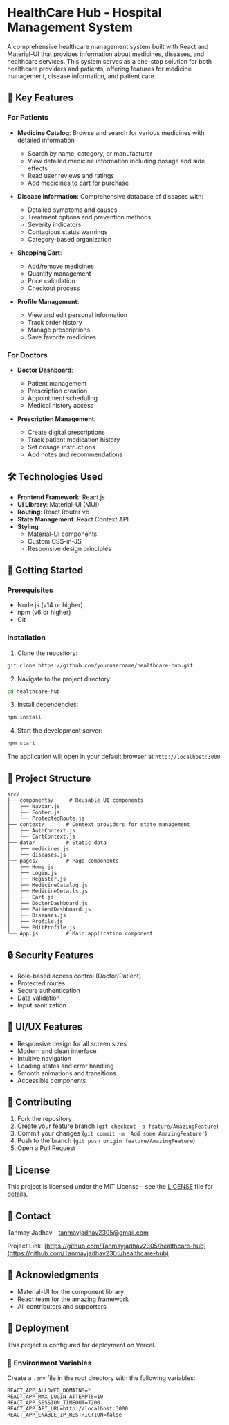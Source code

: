 # HealthCare Hub - Hospital Management System

A comprehensive healthcare management system built with React and Material-UI that provides information about medicines, diseases, and healthcare services. This system serves as a one-stop solution for both healthcare providers and patients, offering features for medicine management, disease information, and patient care.

## 🌟 Key Features

### For Patients
- **Medicine Catalog**: Browse and search for various medicines with detailed information
  - Search by name, category, or manufacturer
  - View detailed medicine information including dosage and side effects
  - Read user reviews and ratings
  - Add medicines to cart for purchase

- **Disease Information**: Comprehensive database of diseases with:
  - Detailed symptoms and causes
  - Treatment options and prevention methods
  - Severity indicators
  - Contagious status warnings
  - Category-based organization

- **Shopping Cart**: 
  - Add/remove medicines
  - Quantity management
  - Price calculation
  - Checkout process

- **Profile Management**:
  - View and edit personal information
  - Track order history
  - Manage prescriptions
  - Save favorite medicines

### For Doctors
- **Doctor Dashboard**:
  - Patient management
  - Prescription creation
  - Appointment scheduling
  - Medical history access

- **Prescription Management**:
  - Create digital prescriptions
  - Track patient medication history
  - Set dosage instructions
  - Add notes and recommendations

## 🛠️ Technologies Used

- **Frontend Framework**: React.js
- **UI Library**: Material-UI (MUI)
- **Routing**: React Router v6
- **State Management**: React Context API
- **Styling**: 
  - Material-UI components
  - Custom CSS-in-JS
  - Responsive design principles

## 🚀 Getting Started

### Prerequisites

- Node.js (v14 or higher)
- npm (v6 or higher)
- Git

### Installation

1. Clone the repository:
```bash
git clone https://github.com/yourusername/healthcare-hub.git
```

2. Navigate to the project directory:
```bash
cd healthcare-hub
```

3. Install dependencies:
```bash
npm install
```

4. Start the development server:
```bash
npm start
```

The application will open in your default browser at `http://localhost:3000`.

## 📁 Project Structure

```
src/
├── components/     # Reusable UI components
│   ├── Navbar.js
│   ├── Footer.js
│   └── ProtectedRoute.js
├── context/       # Context providers for state management
│   ├── AuthContext.js
│   └── CartContext.js
├── data/          # Static data
│   ├── medicines.js
│   └── diseases.js
├── pages/         # Page components
│   ├── Home.js
│   ├── Login.js
│   ├── Register.js
│   ├── MedicineCatalog.js
│   ├── MedicineDetails.js
│   ├── Cart.js
│   ├── DoctorDashboard.js
│   ├── PatientDashboard.js
│   ├── Diseases.js
│   ├── Profile.js
│   └── EditProfile.js
└── App.js         # Main application component
```

## 🔒 Security Features

- Role-based access control (Doctor/Patient)
- Protected routes
- Secure authentication
- Data validation
- Input sanitization

## 🎨 UI/UX Features

- Responsive design for all screen sizes
- Modern and clean interface
- Intuitive navigation
- Loading states and error handling
- Smooth animations and transitions
- Accessible components

## 🤝 Contributing

1. Fork the repository
2. Create your feature branch (`git checkout -b feature/AmazingFeature`)
3. Commit your changes (`git commit -m 'Add some AmazingFeature'`)
4. Push to the branch (`git push origin feature/AmazingFeature`)
5. Open a Pull Request

## 📝 License

This project is licensed under the MIT License - see the [LICENSE](LICENSE) file for details.

## 👤 Contact

Tanmay Jadhav - [tanmayjadhav2305@gmail.com](mailto:tanmayjadhav2305@gmail.com)

Project Link: [https://github.com/Tanmayjadhav2305/healthcare-hub](https://github.com/Tanmayjadhav2305/healthcare-hub)

## 🙏 Acknowledgments

- Material-UI for the component library
- React team for the amazing framework
- All contributors and supporters

## 📝 Deployment

This project is configured for deployment on Vercel.

### 🔧 Environment Variables

Create a `.env` file in the root directory with the following variables:

```
REACT_APP_ALLOWED_DOMAINS=*
REACT_APP_MAX_LOGIN_ATTEMPTS=10
REACT_APP_SESSION_TIMEOUT=7200
REACT_APP_API_URL=http://localhost:3000
REACT_APP_ENABLE_IP_RESTRICTION=false
```
